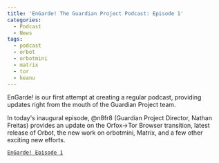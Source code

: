 ```yaml
---
title: 'EnGarde! The Guardian Project Podcast: Episode 1'
categories:
  - Podcast
  - News
tags:
  - podcast
  - orbot
  - orbotmini
  - matrix
  - tor
  - keanu
---
```


EnGarde! is our first attempt at creating a regular podcast, providing updates right from the mouth of the Guardian Project team.

In today's inaugural episode, @n8fr8 (Guardian Project Director, Nathan Freitas) provides an update on the Orfox->Tor Browser transition, latest release of Orbot, the new work on orbotmini, Matrix, and a few other exciting new efforts.

[`EnGarde! Episode 1`](https://guardianproject.info/podcast/EnGardePodcast-GuardianProject-Episode1-20190906.aac)

<audio src="https://guardianproject.info/podcast/EnGardePodcast-GuardianProject-Episode1-20190906.aac)"/>

